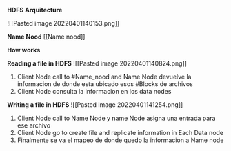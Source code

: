 **HDFS Arquitecture**

 ![[Pasted image 20220401140153.png]]



**Name Nood**
[[Name nood]]

**How works**

**Reading a file in HDFS**
![[Pasted image 20220401140824.png]]

1. Client Node call to #Name_nood  and Name Node devuelve la informacion de donde esta ubicado esos #Blocks  de archivos
2. Client Node consulta la informacion en los data nodes



**Writing a file in HDFS**
![[Pasted image 20220401141254.png]]


1. Client Node call to Name Node y name Node asigna una entrada para ese archivo
2. Client Node go to create file and replicate information in Each Data node
3. Finalmente se va el mapeo de donde quedo la informacion a Name node

